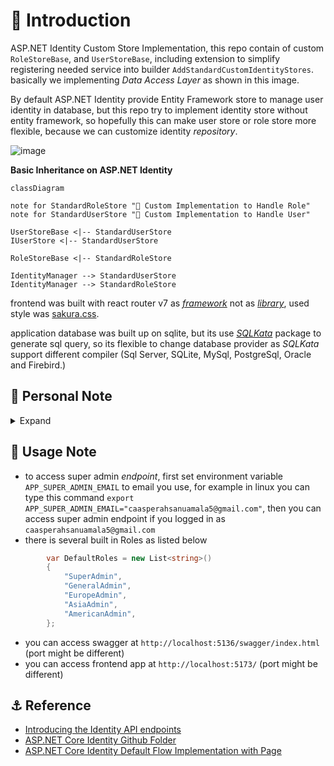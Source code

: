 # 🏑 Introduction

ASP.NET Identity Custom Store Implementation, this repo contain of custom `RoleStoreBase`, and `UserStoreBase`, including extension to simplify registering needed service into builder `AddStandardCustomIdentityStores`.
basically we implementing _Data Access Layer_ as shown in this image. 

By default ASP.NET Identity provide Entity Framework store to manage user identity in database, but this repo try to implement identity store without entity framework, so hopefully this can make user store or role store more flexible, because we can customize identity _repository_.

![image](https://github.com/user-attachments/assets/ac6a9dc7-5676-4934-855e-0ac130634e54)

**Basic Inheritance on ASP.NET Identity**
```mermaid
classDiagram

note for StandardRoleStore "📔 Custom Implementation to Handle Role"
note for StandardUserStore "📔 Custom Implementation to Handle User"

UserStoreBase <|-- StandardUserStore
IUserStore <|-- StandardUserStore

RoleStoreBase <|-- StandardRoleStore

IdentityManager --> StandardUserStore
IdentityManager --> StandardRoleStore
```

frontend was built with react router v7 as _[framework](https://reactrouter.com/start/framework/installation)_ not as _[library](https://reactrouter.com/start/library/installation)_, used style was [sakura.css](https://oxal.org/projects/sakura/demo/).

application database was built up on sqlite, but its use _[SQLKata](https://sqlkata.com/docs/)_ package to generate sql query, so its flexible to change database provider as _SQLKata_ support different compiler (Sql Server, SQLite, MySql, PostgreSql, Oracle and Firebird.)

## 🧻 Personal Note 

<details>
  <summary>Expand</summary>

```mermaid
classDiagram 

note for IAuthorizationService "AuthorizationService 
is Using AuthorizationHandler
to handle Requirement described 
by AuthorizationRequirement"

note for IAuthorizationHandler "register handler service 
with builder.Services.AddSingleton<IAuthorizationHandler, MinimumAgeHandler>();"

IAuthorizationService --> IAuthorizationHandler
IAuthorizationService --> IAuthorizationRequirement

IAuthorizationHandler --> IAuthorizationRequirement

class IAuthorizationService{
    AuthorizeAsync()
}

class IAuthorizationRequirement{
    Object ListRequirement
}

class IAuthorizationHandler{
    HandleRequirementAsync(IAuthorizationRequirement Requirement)
    HandleAsync(AuthorizationHandlerContext context)
}
```
</details>

## 🧮 Usage Note 

- to access super admin _endpoint_, first set environment variable `APP_SUPER_ADMIN_EMAIL` to email you use, for example in linux you can type this command `export APP_SUPER_ADMIN_EMAIL="caasperahsanuamala5@gmail.com"`, then you can access super admin endpoint if you logged in as `caasperahsanuamala5@gmail.com`
- there is several built in Roles as listed below
```c#
        var DefaultRoles = new List<string>()
        {
            "SuperAdmin",
            "GeneralAdmin",
            "EuropeAdmin",
            "AsiaAdmin",
            "AmericanAdmin",
        };


```
- you can access swagger at `http://localhost:5136/swagger/index.html` (port might be different)
- you can access frontend app at `http://localhost:5173/` (port might be different)

## ⚓ Reference 

- [Introducing the Identity API endpoints](https://andrewlock.net/exploring-the-dotnet-8-preview-introducing-the-identity-api-endpoints/)
- [ASP.NET Core Identity Github Folder](https://github.com/dotnet/aspnetcore/tree/main/src/Identity)
- [ASP.NET Core Identity Default Flow Implementation with Page](https://github.com/dotnet/aspnetcore/blob/main/src/Identity/UI/src/Areas/Identity/Pages/V5/Account/ExternalLogin.cshtml.cs)
